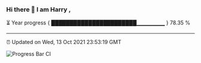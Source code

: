 ### Hi there 👋 I am Harry , 

⏳ Year progress { ███████████████████████▁▁▁▁▁▁▁ } 78.35 %

---

⏰ Updated on Wed, 13 Oct 2021 23:53:19 GMT

![Progress Bar CI](https://github.com/duykhang68/duykhang68/workflows/Progress%20Bar%20CI/badge.svg)
